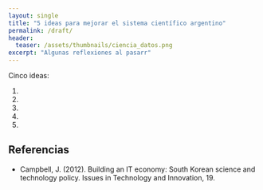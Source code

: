 ```yaml
---
layout: single
title: "5 ideas para mejorar el sistema científico argentino"
permalink: /draft/
header:
  teaser: /assets/thumbnails/ciencia_datos.png
excerpt: "Algunas reflexiones al pasarr"
---
```



Cinco ideas:

1.
2.
3.
4.
5.

## Referencias
* Campbell, J. (2012). Building an IT economy: South Korean science and technology policy. Issues in Technology and Innovation, 19.